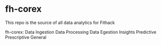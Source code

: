 # fh-corex
This repo is the source of all data analytics for Fithack

fh-corex:
  Data Ingestion
  Data Processing
  Data Egestion
  Insights
  Predictive
  Prescriptive
  General
